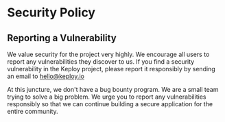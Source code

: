 # Security Policy

## Reporting a Vulnerability

We value security for the project very highly. We encourage all users to report any vulnerabilities they discover to us.
If you find a security vulnerability in the Keploy project, please report it responsibly by sending an email to hello@keploy.io

At this juncture, we don't have a bug bounty program. We are a small team trying to solve a big problem. We urge you to report any vulnerabilities responsibly
so that we can continue building a secure application for the entire community.
